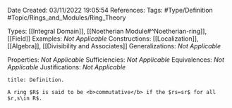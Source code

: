 <div class="topSpace"></div>

Date Created: 03/11/2022 19:05:54
References:
Tags: #Type/Definition #Topic/Rings_and_Modules/Ring_Theory

Types: [[Integral Domain]], [[Noetherian Module#^Noetherian-ring]], [[Field]]
Examples: <i>Not Applicable</i>
Constructions: [[Localization]], [[Algebra]], [[Divisibility and Associates]]
Generalizations: <i>Not Applicable</i>

Properties: <i>Not Applicable</i>
Sufficiencies: <i>Not Applicable</i>
Equivalences: <i>Not Applicable</i>
Justifications: <i>Not Applicable</i>

``` ad-Definition
title: Definition.

A ring $R$ is said to be <b>commutative</b> if the $rs=sr$ for all $r,s\in R$.

```
